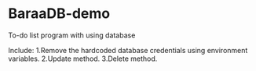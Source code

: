 # BaraaDB-demo
To-do list program with using database

Include: 1.Remove the hardcoded database credentials using environment variables. 2.Update method. 3.Delete method.
